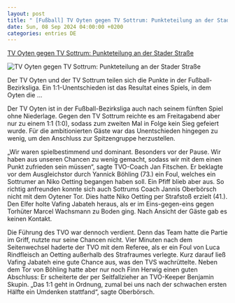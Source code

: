 ```yaml
---
layout: post
title: " [Fußball] TV Oyten gegen TV Sottrum: Punkteteilung an der Stader Straße"
date: Sun, 08 Sep 2024 04:00:00 +0200
categories: entries DE
---
```

[TV Oyten gegen TV Sottrum: Punkteteilung an der Stader Straße](https://www.weser-kurier.de/landkreis-verden/gemeinde-oyten/fussball-bezirksliga-tv-oyten-und-tv-sottrum-spielen-unentschieden-doc7x2utulq0bq5sppw3dh)

![TV Oyten gegen TV Sottrum: Punkteteilung an der Stader Straße](https://img.weser-kurier.de/image/0291-1bcc48480db0-233760607316-1000/1200,16-9,med,50,50,1_5333_3555_5333_2999_1_-0_0_1_0_-278/Landscapedoc7x2gzfuli9vp21kue7h-jpg.webp)

Der TV Oyten und der TV Sottrum teilen sich die Punkte in der Fußball-Bezirksliga. Ein 1:1-Unentschieden ist das Resultat eines Spiels, in dem Oyten die ...

Der TV Oyten ist in der Fußball-Bezirksliga auch nach seinem fünften Spiel ohne Niederlage. Gegen den TV Sottrum reichte es am Freitagabend aber nur zu einem 1:1 (1:0), sodass zum zweiten Mal in Folge kein Sieg gefeiert wurde. Für die ambitionierten Gäste war das Unentschieden hingegen zu wenig, um den Anschluss zur Spitzengruppe herzustellen.

„Wir waren spielbestimmend und dominant. Besonders vor der Pause. Wir haben aus unseren Chancen zu wenig gemacht, sodass wir mit dem einen Punkt zufrieden sein müssen“, sagte TVO-Coach Jan Fitschen. Er beklagte vor dem Ausgleichstor durch Yannick Böhling (73.) ein Foul, welches ein Sottrumer an Niko Oetting begangen haben soll. Ein Pfiff blieb aber aus. So richtig anfreunden konnte sich auch Sottrums Coach Jannis Oberbörsch nicht mit dem Oytener Tor. Dies hatte Niko Oetting per Strafstoß erzielt (41.). Den Elfer holte Vafing Jabateh heraus, als er im Eins-gegen-eins gegen Torhüter Marcel Wachsmann zu Boden ging. Nach Ansicht der Gäste gab es keinen Kontakt.

Die Führung des TVO war dennoch verdient. Denn das Team hatte die Partie im Griff, nutzte nur seine Chancen nicht. Vier Minuten nach dem Seitenwechsel haderte der TVO mit dem Referee, als er ein Foul von Luca Rindfleisch an Oetting außerhalb des Strafraumes verlegte. Kurz darauf ließ Vafing Jabateh eine gute Chance aus, was den TVS wachrüttelte. Neben dem Tor von Böhling hatte aber nur noch Finn Herwig einen guten Abschluss: Er scheiterte der per Seitfallzieher an TVO-Keeper Benjamin Skupin. „Das 1:1 geht in Ordnung, zumal bei uns nach der schwachen ersten Hälfte ein Umdenken stattfand“, sagte Oberbörsch.


